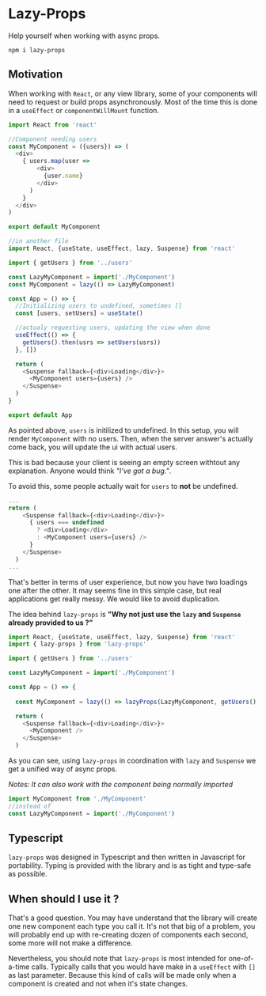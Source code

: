 # Lazy-Props

Help yourself when working with async props.
```
npm i lazy-props
```

## Motivation

When working with `React`, or any view library, some of your components will need to request or build props asynchronously. Most of the time this is done in a `useEffect` or `componentWillMount` function.

```js
import React from 'react'

//Component needing users
const MyComponent = ({users}) => (
  <div>
    { users.map(user => 
        <div>
          {user.name}
        </div>
      )
    }
  </div>
)

export default MyComponent

//in another file
import React, {useState, useEffect, lazy, Suspense} from 'react'

import { getUsers } from '../users'

const LazyMyComponent = import('./MyComponent')
const MyComponent = lazy(() => LazyMyComponent)

const App = () => {
  //Initializing users to undefined, sometimes []
  const [users, setUsers] = useState()

  //actualy requesting users, updating the view when done
  useEffect(() => {
    getUsers().then(usrs => setUsers(usrs))
  }, [])

  return (
    <Suspense fallback={<div>Loading</div>}>
      <MyComponent users={users} />
    </Suspense>
  )
}

export default App
```

As pointed above, `users` is initilized to undefined. In this setup, you will render `MyComponent` with no users. Then, when the server answer's actually come back, you will update the ui with actual users.

This is bad because your client is seeing an empty screen withtout any explanation. Anyone would think _"I've got a bug."_.

To avoid this, some people actually wait for `users` to __not__ be undefined.

```js
...
return (
    <Suspense fallback={<div>Loading</div>}>
      { users === undefined 
        ? <div>Loading</div>
        : <MyComponent users={users} />
      }
    </Suspense>
  )
...
```
That's better in terms of user experience, but now you have two loadings one after the other. It may seems fine in this simple case, but real applications get really messy. We would like to avoid duplication.

The idea behind `lazy-props` is __"Why not just use the `lazy` and `Suspense` already provided to us ?"__

```js
import React, {useState, useEffect, lazy, Suspense} from 'react'
import { lazy-props } from 'lazy-props'

import { getUsers } from '../users'

const LazyMyComponent = import('./MyComponent')

const App = () => {
  
  const MyComponent = lazy(() => lazyProps(LazyMyComponent, getUsers(), 'users'))

  return (
    <Suspense fallback={<div>Loading</div>}>
      <MyComponent />
    </Suspense>
  )
```

As you can see, using `lazy-props` in coordination with `lazy` and `Suspense` we get a unified way of async props.

_Notes: It can also work with the component being normally imported_

```js
import MyComponent from './MyComponent'
//instead of
const LazyMyComponent = import('./MyComponent')
```
## Typescript

`lazy-props` was designed in Typescript and then written in Javascript for portability. Typing is provided with the library and is as tight and type-safe as possible.

## When should I use it ?

That's a good question. You may have understand that the library will create one new component each type you call it. It's not that big of a problem, you will probably end up with re-creating dozen of components each second, some more will not make a difference.

Nevertheless, you should note that `lazy-props` is most intended for one-of-a-time calls. Typically calls that you would have make in a `useEffect` with `[]` as last parameter. Because this kind of calls will be made only when a component is created and not when it's state changes.
